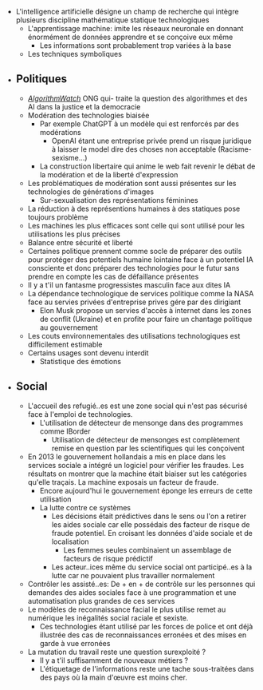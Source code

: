 - L'intelligence artificielle désigne un champ de recherche qui intègre plusieurs discipline mathématique statique technologiques
	- L'apprentissage machine: imite les réseaux neuronale en donnant énormément de données apprendre et se conçoive eux même
		- Les informations sont probablement trop variées à la base
	- Les techniques symboliques
- ## Politiques
	- [*AlgorithmWatch*](https://algorithmwatch.org/en/) ONG qui- traite la question des algorithmes et des AI dans la justice et la democracie
	- Modération des technologies biaisée
		- Par exemple ChatGPT à un modèle qui est renforcés par des modérations
			- OpenAI étant une entreprise privée prend un risque juridique à laisser le model dire des choses non acceptable (Racisme-sexisme...)
		- La construction libertaire qui anime le web fait revenir le débat de la modération et de la liberté d'expression
	- Les problématiques de modération sont aussi présentes sur les technologies de générations d'images
		- Sur-sexualisation des représentations féminines
	- La réduction à des représentions humaines à des statiques pose toujours problème
	- Les machines les plus efficaces sont celle qui sont utilisé pour les utilisations les plus précises
	- Balance entre sécurité et liberté
	- Certaines politique prennent comme socle de préparer des outils pour protéger des potentiels humaine lointaine face à un potentiel IA consciente et donc préparer des technologies pour le futur sans prendre en compte les cas de défaillance présentes
	- Il y a t'il un fantasme progressistes masculin face aux dites IA
	- La dépendance technologique de services politique comme la NASA face au servies privées d'entreprise prives gére par des dirigiant
		- Elon Musk propose un servies d'accès à internet dans les zones de conflit (Ukraine) et en profite pour faire un chantage politique au gouvernement
	- Les couts environnementales des utilisations technologiques est difficilement estimable
	- Certains usages sont devenu interdit
		- Statistique des émotions
- ## Social
	- L'accueil des refugié..es est une zone social qui n'est pas sécurisé face à l'emploi de technologies.
		- L'utilisation de détecteur de mensonge dans des programmes comme IBorder
			- Utilisation de détecteur de mensonges est complètement remise en question par les scientifiques qui les conçoivent
	- En 2013 le gouvernement hollandais a mis en place dans les services sociale a intégré un logiciel pour vérifier les fraudes. Les résultats on montrer que la machine était biaiser sut les catégories qu'elle traçais. La machine exposais un facteur de fraude.
		- Encore aujourd'hui le gouvernement éponge les erreurs de cette utilisation
		- La lutte contre ce systèmes
			- Les décisions était prédictives dans le sens ou l'on a retirer les aides sociale car elle possédais des facteur de risque de fraude potentiel. En croisant les données d'aide sociale et de localisation
				- Les femmes seules combinaient un assemblage de facteurs de risque prédictif
			- Les acteur..ices même du service social ont participé..es à la lutte car ne pouvaient plus travailler normalement
	- Contrôler les assisté..es: De + en + de contrôle sur les personnes qui demandes des aides sociales face à une programmation et une automatisation plus grandes de ces services
	- Le modèles de reconnaissance facial le plus utilise remet au numérique les inégalités social raciale et sexiste.
		- Ces technologies étant utilisé par les forces de police et ont déjà illustrée des cas de reconnaissances erronées et des mises en garde à vue erronées
	- La mutation du travail reste une question surexploité ?
		- Il y a t'il suffisamment de nouveaux métiers ?
		- L'étiquetage de l'informations reste une tache sous-traitées dans des pays où la main d'œuvre est moins cher.